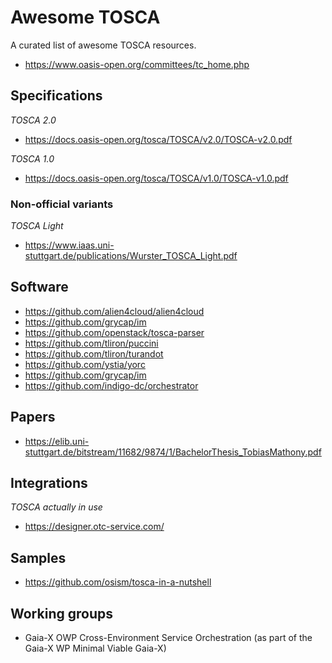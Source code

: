 # Awesome TOSCA

A curated list of awesome TOSCA resources.

* https://www.oasis-open.org/committees/tc_home.php

## Specifications

*TOSCA 2.0*
- https://docs.oasis-open.org/tosca/TOSCA/v2.0/TOSCA-v2.0.pdf

*TOSCA 1.0*
- https://docs.oasis-open.org/tosca/TOSCA/v1.0/TOSCA-v1.0.pdf

### Non-official variants

*TOSCA Light*
- https://www.iaas.uni-stuttgart.de/publications/Wurster_TOSCA_Light.pdf

## Software

- https://github.com/alien4cloud/alien4cloud
- https://github.com/grycap/im
- https://github.com/openstack/tosca-parser
- https://github.com/tliron/puccini
- https://github.com/tliron/turandot
- https://github.com/ystia/yorc
- https://github.com/grycap/im
- https://github.com/indigo-dc/orchestrator

## Papers

- https://elib.uni-stuttgart.de/bitstream/11682/9874/1/BachelorThesis_TobiasMathony.pdf

## Integrations

*TOSCA actually in use*
- https://designer.otc-service.com/

## Samples

- https://github.com/osism/tosca-in-a-nutshell

## Working groups

- Gaia-X OWP Cross-Environment Service Orchestration (as part of the Gaia-X WP Minimal Viable Gaia-X)
